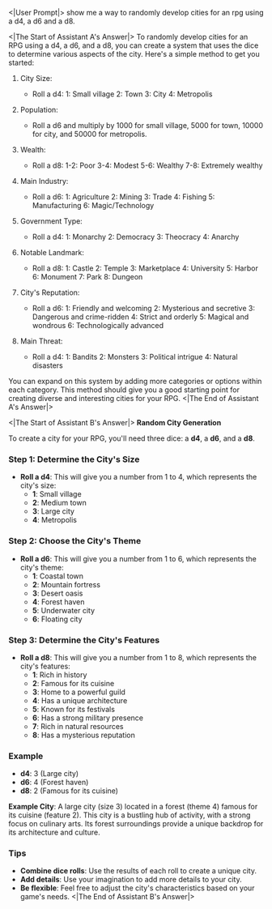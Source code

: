 <|User Prompt|>
show me a way to randomly develop cities for an rpg using a d4, a d6 and a d8.

<|The Start of Assistant A's Answer|>
To randomly develop cities for an RPG using a d4, a d6, and a d8, you can create a system that uses the dice to determine various aspects of the city. Here's a simple method to get you started:

1. City Size:
   - Roll a d4:
     1: Small village
     2: Town
     3: City
     4: Metropolis

2. Population:
   - Roll a d6 and multiply by 1000 for small village, 5000 for town, 10000 for city, and 50000 for metropolis.

3. Wealth:
   - Roll a d8:
     1-2: Poor
     3-4: Modest
     5-6: Wealthy
     7-8: Extremely wealthy

4. Main Industry:
   - Roll a d6:
     1: Agriculture
     2: Mining
     3: Trade
     4: Fishing
     5: Manufacturing
     6: Magic/Technology

5. Government Type:
   - Roll a d4:
     1: Monarchy
     2: Democracy
     3: Theocracy
     4: Anarchy

6. Notable Landmark:
   - Roll a d8:
     1: Castle
     2: Temple
     3: Marketplace
     4: University
     5: Harbor
     6: Monument
     7: Park
     8: Dungeon

7. City's Reputation:
   - Roll a d6:
     1: Friendly and welcoming
     2: Mysterious and secretive
     3: Dangerous and crime-ridden
     4: Strict and orderly
     5: Magical and wondrous
     6: Technologically advanced

8. Main Threat:
   - Roll a d4:
     1: Bandits
     2: Monsters
     3: Political intrigue
     4: Natural disasters

You can expand on this system by adding more categories or options within each category. This method should give you a good starting point for creating diverse and interesting cities for your RPG.
<|The End of Assistant A's Answer|>

<|The Start of Assistant B's Answer|>
**Random City Generation**

To create a city for your RPG, you'll need three dice: a **d4**, a **d6**, and a **d8**.

### Step 1: Determine the City's Size

- **Roll a d4**: This will give you a number from 1 to 4, which represents the city's size:
  - **1**: Small village
  - **2**: Medium town
  - **3**: Large city
  - **4**: Metropolis

### Step 2: Choose the City's Theme

- **Roll a d6**: This will give you a number from 1 to 6, which represents the city's theme:
  - **1**: Coastal town
  - **2**: Mountain fortress
  - **3**: Desert oasis
  - **4**: Forest haven
  - **5**: Underwater city
  - **6**: Floating city

### Step 3: Determine the City's Features

- **Roll a d8**: This will give you a number from 1 to 8, which represents the city's features:
  - **1**: Rich in history
  - **2**: Famous for its cuisine
  - **3**: Home to a powerful guild
  - **4**: Has a unique architecture
  - **5**: Known for its festivals
  - **6**: Has a strong military presence
  - **7**: Rich in natural resources
  - **8**: Has a mysterious reputation

### Example

- **d4**: 3 (Large city)
- **d6**: 4 (Forest haven)
- **d8**: 2 (Famous for its cuisine)

**Example City**: A large city (size 3) located in a forest (theme 4) famous for its cuisine (feature 2). This city is a bustling hub of activity, with a strong focus on culinary arts. Its forest surroundings provide a unique backdrop for its architecture and culture.

### Tips

- **Combine dice rolls**: Use the results of each roll to create a unique city.
- **Add details**: Use your imagination to add more details to your city.
- **Be flexible**: Feel free to adjust the city's characteristics based on your game's needs.
<|The End of Assistant B's Answer|>